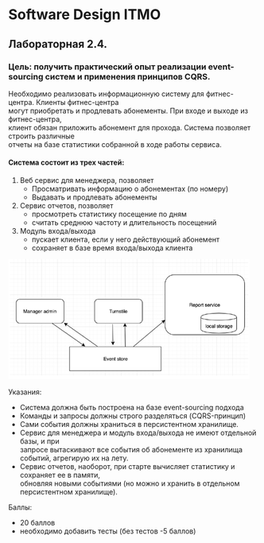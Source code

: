 # Software Design ITMO

## Лабораторная 2.4.

### Цель: получить практический опыт реализации event-sourcing систем и применения принципов CQRS.

Необходимо реализовать информационную систему для фитнес-центра. Клиенты фитнес-центра  
могут приобретать и продлевать абонементы. При входе и выходе из фитнес-центра,  
клиент обязан приложить абонемент для прохода. Система позволяет строить различные  
отчеты на базе статистики собранной в ходе работы сервиса.

#### Система состоит из трех частей:
1. Веб сервис для менеджера, позволяет
   - Просматривать информацию о абонементах (по номеру)
   - Выдавать и продлевать абонементы
2. Сервис отчетов, позволяет
   - просмотреть статистику посещение по дням
   - считать среднюю частоту и длительность посещений
3. Модуль входа/выхода
   - пускает клиента, если у него действующий абонемент
   - сохраняет в базе время входа/выхода клиента

![scheme.png](scheme.png)

Указания:
- Система должна быть построена на базе event-sourcing подхода
- Команды и запросы должны строго разделяться (CQRS-принцип)
- Сами события должны храниться в персистентном хранилище.
- Сервис для менеджера и модуль входа/выхода не имеют отдельной базы, и при  
  запросе вытаскивают все события об абонементе из хранилища событий, агрегирую их на лету.  
- Сервис отчетов, наоборот, при старте вычисляет статистику и сохраняет ее в памяти,  
  обновляя новыми событиями (но можно и хранить в отдельном персистентном хранилище).
     
Баллы:
- 20 баллов
- необходимо добавить тесты (без тестов -5 баллов)